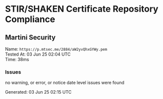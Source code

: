 # STIR/SHAKEN Certificate Repository Compliance

## Martini Security

Name: `https://p.mtsec.me/2884/aW2yvQhxGYWy.pem`\
Tested At: 03 Jun 25 02:04 UTC\
Time: 38ms

### Issues

no warning, or error, or notice date level issues were found

Generated: 03 Jun 25 02:15 UTC